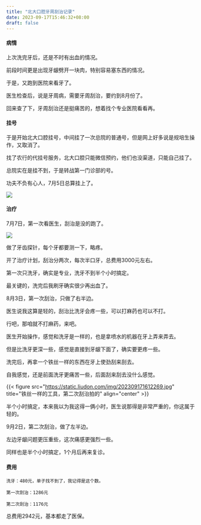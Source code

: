 ```yaml
---
title: "北大口腔牙周刮治记录"
date: 2023-09-17T15:46:32+08:00
draft: false
---
```


#### 病情

上次洗完牙后，还是不时有出血的情况。

前段时间更是出现牙龈劈开一块肉，特别容易塞东西的情况。

于是，又跑到医院来看牙了。

医生检查后，说是牙周病，需要牙周刮治，要约到8月份了。

回来查了下，牙周刮治还是挺痛苦的，想着找个专业医院看看再。

#### 挂号

于是开始北大口腔挂号，中间挂了一次总院的普通号，但是网上好多说是规培生操作，又取消了。

找了农行的代挂号服务，北大口腔只能微信预约，他们也没渠道，只能自己挂了。

总院实在是挂不到，于是转战第一门诊部的号。

功夫不负有心人，7月5日总算挂上了。

![](https://static.liudon.com/img/202309171559362.jpg)

#### 治疗

7月7日，第一次看医生，刮治是没的跑了。

![](https://static.liudon.com/img/202309171603897.jpg)

做了牙齿探针，每个牙都要测一下，略疼。

开了治疗计划，刮治分两次，每次半口牙，总费用3000元左右。

第一次只洗牙，确实是专业，洗牙不到半个小时搞定。

最关键的，洗完后我刷牙确实很少再出血了。

8月3日，第一次刮治，只做了右半边。

医生说我这算是轻的，刮治比洗牙会疼一些，可以打麻药也可以不打。

行吧，那咱就不打麻药，来吧。

医生开始操作，感觉和洗牙是一样的，也是拿喷水的机器在牙上弄来弄去。

但是比洗牙更深一些，感觉是直接到牙龈下面了，确实要更疼一些。

洗完后，再拿一个铁丝一样的东西在牙上使劲刮来刮去。

自我感觉，还是前面洗牙更痛苦一些，后面刮来刮去没什么感觉。

{{< figure src="https://static.liudon.com/img/202309171612269.jpg" title="铁丝一样的工具，第二次刮治拍的" align="center" >}}

半个小时搞定，本来我以为我这得一俩小时，医生说那得是非常严重的，你这属于轻的。

9月2日，第二次刮治，做了左半边。

左边牙龈问题更压重些，这次痛感更强烈一些。

同样也是半个小时搞定，1个月后再来复诊。

#### 费用

```
洗牙：480元，单子找不到了，我记得是这个数。

第一次刮治：1286元

第二次刮治：1176元
```

总费用2942元，基本都走了医保。
